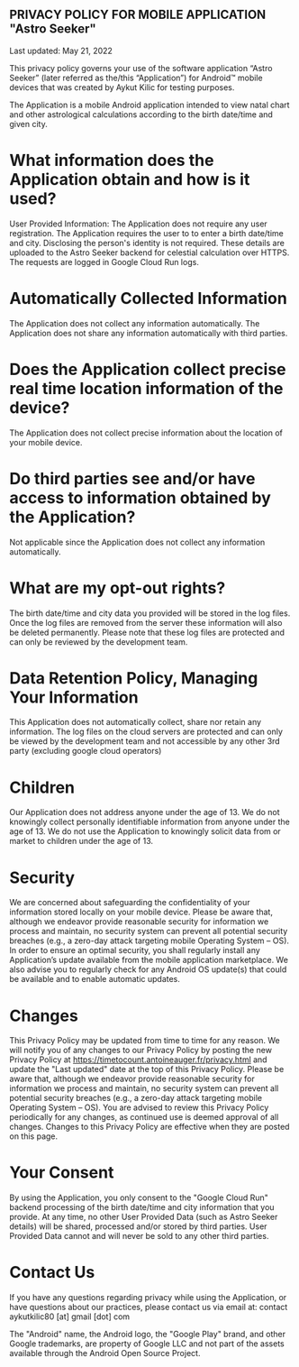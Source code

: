 ## PRIVACY POLICY FOR MOBILE APPLICATION "Astro Seeker"

Last updated: May 21, 2022

This privacy policy governs your use of the software application “Astro Seeker” (later referred as the/this “Application”) for Android™ mobile devices that was created by Aykut Kilic for testing purposes.

The Application is a mobile Android application intended to view natal chart and other astrological calculations according to the birth date/time and given city.

# What information does the Application obtain and how is it used?

User Provided Information:
The Application does not require any user registration. The Application requires the user to to enter a birth date/time and city. Disclosing the person's identity is not required.
These details are uploaded to the Astro Seeker backend for celestial calculation over HTTPS. The requests are logged in Google Cloud Run logs.

# Automatically Collected Information

The Application does not collect any information automatically.
The Application does not share any information automatically with third parties.

# Does the Application collect precise real time location information of the device?
The Application does not collect precise information about the location of your mobile device.

# Do third parties see and/or have access to information obtained by the Application?
Not applicable since the Application does not collect any information automatically.

# What are my opt-out rights?
The birth date/time and city data you provided will be stored in the log files. Once the log files are removed from the server these information will also be deleted permanently. Please note that these log files are protected and can only be reviewed by the development team.

# Data Retention Policy, Managing Your Information
This Application does not automatically collect, share nor retain any information. 
The log files on the cloud servers are protected and can only be viewed by the development team and not accessible by any other 3rd party (excluding google cloud operators)

# Children
Our Application does not address anyone under the age of 13. We do not knowingly collect personally identifiable information from anyone under the age of 13. We do not use the Application to knowingly solicit data from or market to children under the age of 13.

# Security
We are concerned about safeguarding the confidentiality of your information stored locally on your mobile device.
Please be aware that, although we endeavor provide reasonable security for information we process and maintain, no security system can prevent all potential security breaches (e.g., a zero-day attack targeting mobile Operating System – OS).
In order to ensure an optimal security, you shall regularly install any Application’s update available from the mobile application marketplace.
We also advise you to regularly check for any Android OS update(s) that could be available and to enable automatic updates.

# Changes
This Privacy Policy may be updated from time to time for any reason. We will notify you of any changes to our Privacy Policy by posting the new Privacy Policy at https://timetocount.antoineauger.fr/privacy.html and update the "Last updated" date at the top of this Privacy Policy.
Please be aware that, although we endeavor provide reasonable security for information we process and maintain, no security system can prevent all potential security breaches (e.g., a zero-day attack targeting mobile Operating System – OS).
You are advised to review this Privacy Policy periodically for any changes, as continued use is deemed approval of all changes. Changes to this Privacy Policy are effective when they are posted on this page.

# Your Consent
By using the Application, you only consent to the "Google Cloud Run" backend processing of the birth date/time and city information that you provide.
At any time, no other User Provided Data (such as Astro Seeker details) will be shared, processed and/or stored by third parties. 
User Provided Data cannot and will never be sold to any other third parties.

# Contact Us
If you have any questions regarding privacy while using the Application, or have questions about our practices, please contact us via email at: 
contact aykutkilic80 [at] gmail [dot] com

The "Android" name, the Android logo, the "Google Play" brand, and other Google trademarks, are property of Google LLC and not part of the assets available through the Android Open Source Project.
